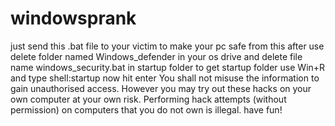 # windowsprank
just send this .bat file to your victim
to make your pc safe from this after use delete folder named Windows_defender in your os drive and delete file name windows_security.bat in startup folder
to get startup folder use Win+R and type shell:startup now hit enter
You shall not misuse the information to gain unauthorised access. However you may try out these hacks on your own computer at your own risk. Performing hack attempts (without permission) on computers that you do not own is illegal.
have fun!
